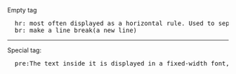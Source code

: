 Empty tag
<pre>
  hr: most often displayed as a horizontal rule. Used to separate content.
  br: make a line break(a new line)
</pre>
<hr>
Special tag:
<pre>
  pre:The text inside it is displayed in a fixed-width font, and it preserves both spaces and line breaks. Example of poems.
</pre>

